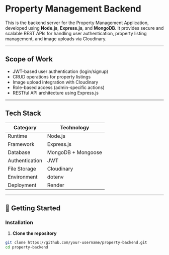 # Property Management Backend

This is the backend server for the Property Management Application, developed using **Node.js**, **Express.js**, and **MongoDB**. It provides secure and scalable REST APIs for handling user authentication, property listing management, and image uploads via Cloudinary.

---

## Scope of Work

- JWT-based user authentication (login/signup)
- CRUD operations for property listings
- Image upload integration with Cloudinary
- Role-based access (admin-specific actions)
- RESTful API architecture using Express.js

---

## Tech Stack

| Category      | Technology         |
|---------------|--------------------|
| Runtime        | Node.js            |
| Framework      | Express.js         |
| Database       | MongoDB + Mongoose |
| Authentication | JWT                |
| File Storage   | Cloudinary         |
| Environment    | dotenv             |
| Deployment     | Render             |

---

## 🚀 Getting Started

### Installation

1. **Clone the repository**

```bash
git clone https://github.com/your-username/property-backend.git
cd property-backend


